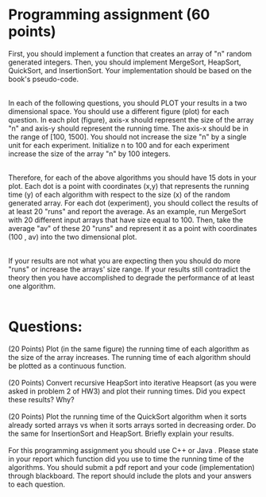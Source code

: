 # Programming assignment (60 points)<br>
First, you should implement a function that creates an array of "n" random generated integers. Then, you should implement MergeSort, HeapSort, QuickSort, and InsertionSort. Your implementation should be based on the book's pseudo-code.<br><br>

In each of the following questions, you should PLOT your results in a two dimensional space. You should use a different figure (plot) for each question. In each plot (figure), axis-x should represent the size of the array "n" and axis-y should represent the running time. The axis-x should be in the range of [100, 1500]. You should not increase the size "n" by a single unit for each experiment. Initialize n to 100 and for each experiment increase the size of the array "n" by 100 integers.<br><br>

Therefore, for each of the above algorithms you should have 15 dots in your plot. Each dot is a point with coordinates (x,y) that represents the running time (y) of each algorithm with respect to the size (x) of the random generated array. For each dot (experiment), you should collect the results of at least 20 "runs" and report the average. As an example, run MergeSort with 20 different input arrays that have size equal to 100. Then, take the average "av" of these 20 "runs" and represent it as a point with coordinates (100 , av) into the two dimensional plot.<br><br>

If your results are not what you are expecting then you should do more "runs" or increase the arrays' size range. If your results still contradict the theory then you have accomplished to degrade the performance of at least one algorithm.<br><br>

# Questions:<br>
(20 Points) Plot (in the same figure) the running time of each algorithm as the size of the array increases. The running time of each algorithm should be plotted as a continuous function.<br><br>
(20 Points) Convert recursive HeapSort into iterative Heapsort (as you were asked in problem 2 of HW3) and plot their running times. Did you expect these results? Why?<br><br>
(20 Points) Plot the running time of the QuickSort algorithm when it sorts already sorted arrays vs when it sorts arrays sorted in decreasing order. Do the same for InsertionSort and HeapSort. Briefly explain your results.<br><br>
For this programming assignment you should use C++ or Java . Please state in your report which function did you use to time the running time of the algorithms. You should submit a pdf report and your code (implementation) through blackboard. The report should include the plots and your answers to each question.
